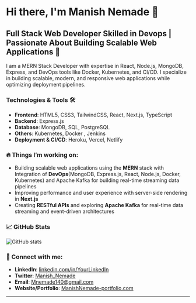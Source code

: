 # Hi there, I'm Manish Nemade 👋

## Full Stack Web Developer Skilled in Devops | Passionate About Building Scalable Web Applications 🚀

I am a MERN Stack Developer with expertise in React, Node.js, MongoDB, Express, and DevOps tools like Docker, Kubernetes, and CI/CD. I specialize in building scalable, modern, and responsive web applications while optimizing deployment pipelines.

### Technologies & Tools 🛠️
- **Frontend**: HTML5, CSS3, TailwindCSS, React, Next.js, TypeScript
- **Backend**: Express.js
- **Database**: MongoDB, SQL, PostgreSQL 
- **Others**: Kubernetes, Docker , Jenkins
- **Deployment & CI/CD**: Heroku, Vercel, Netlify

### 🔥 Things I’m working on:
- Building scalable web applications using the **MERN** stack with Integration of **DevOps**(MongoDB, Express.js, React, Node.js, Docker, Kubernetes) and Apache Kafka for building real-time streaming data pipelines
- Improving performance and user experience with server-side rendering in **Next.js**
- Creating **RESTful APIs** and exploring  **Apache Kafka** for real-time data streaming and event-driven architectures

### 📈 GitHub Stats
![GitHub stats](https://github-readme-stats.vercel.app/api?username=Manishnemade12&show_icons=true&hide=prs&count_private=true&hide_title=true)

### 🚀 Connect with me:
- **LinkedIn**: [linkedin.com/in/YourLinkedIn](https://www.linkedin.com/in/YourLinkedIn)
- **Twitter**: [Manish_Nemade](https://twitter.com/YourTwitterHandle)
- **Email**: Mnemade140@gmail.com
- **Website/Portfolio**: [ManishNemade-portfolio.com](https://manish-portfolio-6mbj.vercel.app/)

---


